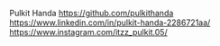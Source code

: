 Pulkit Handa
https://github.com/pulkithanda
https://www.linkedin.com/in/pulkit-handa-2286721aa/
https://www.instagram.com/itzz_pulkit.05/
